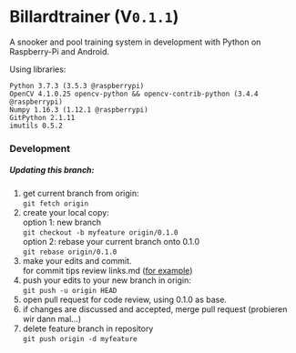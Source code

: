 # Billardtrainer (V`0.1.1`)
A snooker and pool training system in development with Python on Raspberry-Pi and Android.

Using libraries:  
```
Python 3.7.3 (3.5.3 @raspberrypi)
OpenCV 4.1.0.25 opencv-python && opencv-contrib-python (3.4.4 @raspberrypi)
Numpy 1.16.3 (1.12.1 @raspberrypi)
GitPython 2.1.11
imutils 0.5.2
```

### Development

##### Updating this branch:

1. get current branch from origin:  
`git fetch origin`
2. create your local copy:  
  option 1: new branch  
  `git checkout -b myfeature origin/0.1.0`  
  option 2: rebase your current branch onto 0.1.0    
  `git rebase origin/0.1.0`
3. make your edits and commit.  
for commit tips review links.md ([for example](https://dev.to/2nit/how-to-better-organize-your-git-commits-bkb))
4. push your edits to your new branch in origin:  
`git push -u origin HEAD`
5. open pull request for code review, using 0.1.0 as base. 
6. if changes are discussed and accepted, merge pull request (probieren wir dann mal...)
7. delete feature branch in repository  
`git push origin -d myfeature`
